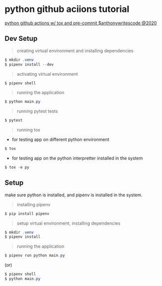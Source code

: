 # python github aciions tutorial


[python github actions w/ tox and pre-commit $anthonywritescode @2020](https://www.youtube.com/watch?v=KKJL8bM4cis)


## Dev Setup

> creating virtual environment and installing dependencies

```powershell
$ mkdir .venv
$ pipenv install --dev
```

> activating virtual environment

```powershell
$ pipenv shell
```

> running the application

```powershell
$ python main.py
```

> running pytest tests

```powershell
$ pytest
```

> running tox 

- for testing app on different python environment

```powershell
$ tox
```

- for testing app on the python interpretter installed in the system

```powershell
$ tox -e py
```

## Setup

make sure python is installed, and pipenv is installed in the system.

> installing pipenv

```powershell
$ pip install pipenv
```

> setup virtual environment, installing dependencies

```powershell
$ mkdir .venv
$ pipenv install
```

> running the application

```powershell
$ pipenv run python main.py
```

(or)

```powershell
$ pipenv shell
$ python main.py
```